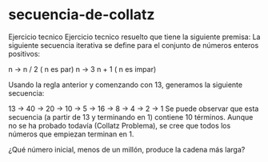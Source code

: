 # secuencia-de-collatz
Ejercicio tecnico 
Ejercicio tecnico resuelto que tiene la siguiente premisa: 
La siguiente secuencia iterativa se define para el conjunto de números enteros positivos:

n → n / 2 ( n es par)
n → 3 n + 1 ( n es impar)


Usando la regla anterior y comenzando con 13, generamos la siguiente secuencia:

13 → 40 → 20 → 10 → 5 → 16 → 8 → 4 → 2 → 1
Se puede observar que esta secuencia (a partir de 13 y terminando en 1) contiene 10 términos. Aunque no se ha probado todavía
(Collatz Problema), se cree que todos los números que empiezan terminan en 1.

¿Qué número inicial, menos de un millón, produce la cadena más larga?
